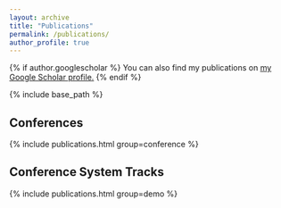 ```yaml
---
layout: archive
title: "Publications"
permalink: /publications/
author_profile: true
---
```


{% if author.googlescholar %}
  You can also find my publications on <u><a href="{{author.googlescholar}}">my Google Scholar profile</a>.</u>
{% endif %}

{% include base_path %}

## Conferences

{% include publications.html group=conference %}

## Conference System Tracks

{% include publications.html group=demo %}

<!-- {% for post in site.publications reversed %}
  {% include archive-single.html %}
{% endfor %} -->
